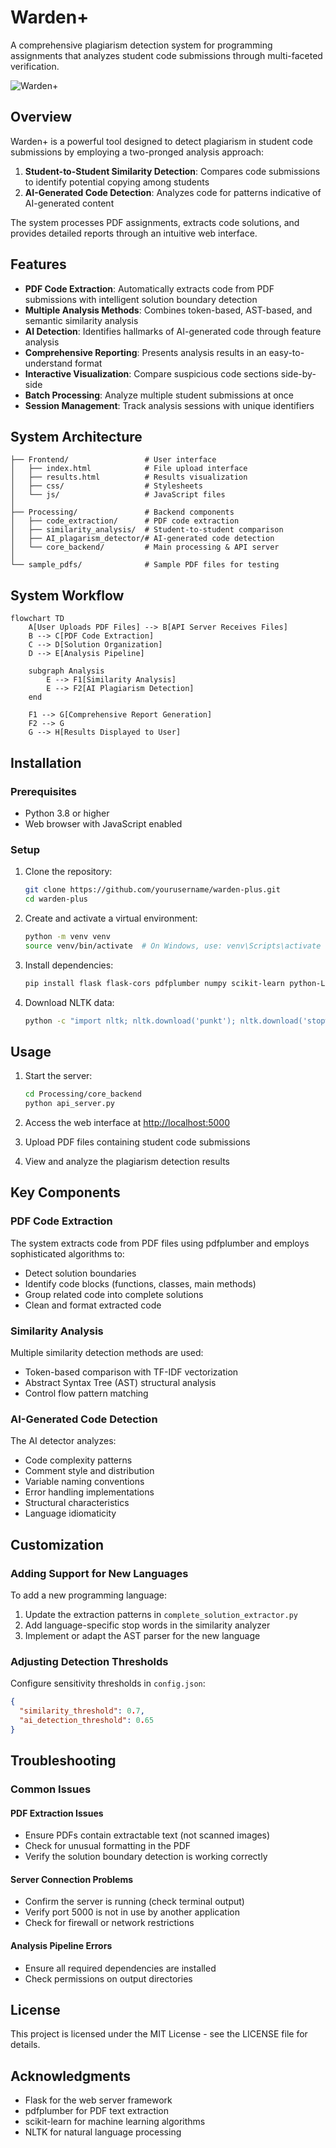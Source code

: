# Warden+

A comprehensive plagiarism detection system for programming assignments that analyzes student code submissions through multi-faceted verification.

![Warden+](https://via.placeholder.com/800x400?text=Warden%2B)

## Overview

Warden+ is a powerful tool designed to detect plagiarism in student code submissions by employing a two-pronged analysis approach:

1. **Student-to-Student Similarity Detection**: Compares code submissions to identify potential copying among students
2. **AI-Generated Code Detection**: Analyzes code for patterns indicative of AI-generated content

The system processes PDF assignments, extracts code solutions, and provides detailed reports through an intuitive web interface.

## Features

- **PDF Code Extraction**: Automatically extracts code from PDF submissions with intelligent solution boundary detection
- **Multiple Analysis Methods**: Combines token-based, AST-based, and semantic similarity analysis
- **AI Detection**: Identifies hallmarks of AI-generated code through feature analysis
- **Comprehensive Reporting**: Presents analysis results in an easy-to-understand format
- **Interactive Visualization**: Compare suspicious code sections side-by-side
- **Batch Processing**: Analyze multiple student submissions at once
- **Session Management**: Track analysis sessions with unique identifiers

## System Architecture

```
├── Frontend/                 # User interface
│   ├── index.html            # File upload interface
│   ├── results.html          # Results visualization
│   ├── css/                  # Stylesheets
│   └── js/                   # JavaScript files
│
├── Processing/               # Backend components
│   ├── code_extraction/      # PDF code extraction
│   ├── similarity_analysis/  # Student-to-student comparison
│   ├── AI_plagarism_detector/# AI-generated code detection
│   └── core_backend/         # Main processing & API server
│
└── sample_pdfs/              # Sample PDF files for testing
```

## System Workflow

```mermaid
flowchart TD
    A[User Uploads PDF Files] --> B[API Server Receives Files]
    B --> C[PDF Code Extraction]
    C --> D[Solution Organization]
    D --> E[Analysis Pipeline]
    
    subgraph Analysis
        E --> F1[Similarity Analysis]
        E --> F2[AI Plagiarism Detection]
    end
    
    F1 --> G[Comprehensive Report Generation]
    F2 --> G
    G --> H[Results Displayed to User]
```

## Installation

### Prerequisites

- Python 3.8 or higher
- Web browser with JavaScript enabled

### Setup

1. Clone the repository:
   ```bash
   git clone https://github.com/yourusername/warden-plus.git
   cd warden-plus
   ```

2. Create and activate a virtual environment:
   ```bash
   python -m venv venv
   source venv/bin/activate  # On Windows, use: venv\Scripts\activate
   ```

3. Install dependencies:
   ```bash
   pip install flask flask-cors pdfplumber numpy scikit-learn python-Levenshtein werkzeug requests nltk
   ```

4. Download NLTK data:
   ```bash
   python -c "import nltk; nltk.download('punkt'); nltk.download('stopwords')"
   ```

## Usage

1. Start the server:
   ```bash
   cd Processing/core_backend
   python api_server.py
   ```

2. Access the web interface at [http://localhost:5000](http://localhost:5000)

3. Upload PDF files containing student code submissions

4. View and analyze the plagiarism detection results

## Key Components

### PDF Code Extraction

The system extracts code from PDF files using pdfplumber and employs sophisticated algorithms to:
- Detect solution boundaries
- Identify code blocks (functions, classes, main methods)
- Group related code into complete solutions
- Clean and format extracted code

### Similarity Analysis

Multiple similarity detection methods are used:
- Token-based comparison with TF-IDF vectorization
- Abstract Syntax Tree (AST) structural analysis
- Control flow pattern matching

### AI-Generated Code Detection

The AI detector analyzes:
- Code complexity patterns
- Comment style and distribution
- Variable naming conventions
- Error handling implementations
- Structural characteristics
- Language idiomaticity

## Customization

### Adding Support for New Languages

To add a new programming language:

1. Update the extraction patterns in `complete_solution_extractor.py`
2. Add language-specific stop words in the similarity analyzer
3. Implement or adapt the AST parser for the new language

### Adjusting Detection Thresholds

Configure sensitivity thresholds in `config.json`:
```json
{
  "similarity_threshold": 0.7,
  "ai_detection_threshold": 0.65
}
```

## Troubleshooting

### Common Issues

#### PDF Extraction Issues
- Ensure PDFs contain extractable text (not scanned images)
- Check for unusual formatting in the PDF
- Verify the solution boundary detection is working correctly

#### Server Connection Problems
- Confirm the server is running (check terminal output)
- Verify port 5000 is not in use by another application
- Check for firewall or network restrictions

#### Analysis Pipeline Errors
- Ensure all required dependencies are installed
- Check permissions on output directories

## License

This project is licensed under the MIT License - see the LICENSE file for details.

## Acknowledgments

- Flask for the web server framework
- pdfplumber for PDF text extraction
- scikit-learn for machine learning algorithms
- NLTK for natural language processing
